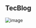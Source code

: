 ## TecBlog
![image](https://user-images.githubusercontent.com/59261158/179384960-b0c2e4b5-8737-4c92-a307-e36547a1409a.png)<br>
